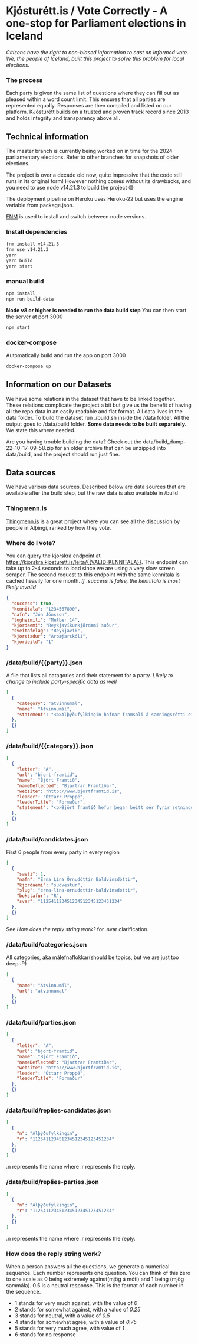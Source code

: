 # Kjósturétt.is / Vote Correctly - A one-stop for Parliament elections in Iceland

_Citizens have the right to non-biased information to cast an informed vote. We, the people of Iceland, built this project to solve this problem for local elections._

### The process

Each party is given the same list of questions where they can fill out as pleased within a word count limit. This ensures that all parties are represented equally. Responses are then compiled and listed on our platform. KJósturétt builds on a trusted and proven track record since 2013 and holds integrity and transparency above all.

## Technical information

The master branch is currently being worked on in time for the 2024 parliamentary elections. Refer to other branches for snapshots of older elections.

The project is over a decade old now, quite impressive that the code still runs in its original form! However nothing comes without its drawbacks, and you need to use node v14.21.3 to build the project 😅

The deployment pipeline on Heroku uses Heroku-22 but uses the engine variable from package.json.

[FNM](https://github.com/Schniz/fnm) is used to install and switch between node versions.

### Install dependencies

```bash
fnm install v14.21.3
fnm use v14.21.3
yarn
yarn build
yarn start
```

### manual build

```bash
npm install
npm run build-data
```

**Node v8 or higher is needed to run the data build step**
You can then start the server at port 3000

```bash
npm start
```

### docker-compose

Automatically build and run the app on port 3000

```bash
docker-compose up
```

## Information on our Datasets

We have some relations in the dataset that have to be linked together. These relations complicate the project a bit but give us the benefit of having all the repo data in an easily readable and flat format. All data lives in the data folder. To build the dataset run ./build.sh inside the /data folder. All the output goes to /data/build folder. **Some data needs to be built separately.** We state this where needed.

Are you having trouble building the data? Check out the data/build_dump-22-10-17-09-58.zip for an older archive that can be unzipped into data/build, and the project should run just fine.

## Data sources

We have various data sources. Described below are data sources that are available after the build step, but the raw data is also available in /build

### Thingmenn.is

[Thingmenn.is](http://thingmenn.is) is a great project where you can see all the discussion by people in Alþingi, ranked by how they vote.

### Where do I vote?

You can query the kjorskra endpoint at https://kjorskra.kjosturett.is/leita/{{VALID-KENNITALA}}. This endpoint can take up to 2-4 seconds to load since we are using a very slow screen scraper. The second request to this endpoint with the same kennitala is cached heavily for one month. _If .success is false, the kennitala is most likely invalid_

```json
{
  "success": true,
  "kennitala": "1234567890",
  "nafn": "Jón Jónsson",
  "logheimili": "Melbær 14",
  "kjordaemi": "Reykjavíkurkjördæmi suður",
  "sveitafelag": "Reykjavík",
  "kjorstadur": "Árbæjarskóli",
  "kjordeild": "1"
}
```

### /data/build/{{party}}.json

A file that lists all catagories and their statement for a party. _Likely to change to include party-specific data as well_

```json
[
  {
    "category": "atvinnumal",
    "name": "Atvinnumál",
    "statement": "<p>Alþýðufylkingin hafnar framsali á samningsrétti einstakra verkalýðsfélaga...</p>\n"
  },
  {}
]
```

### /data/build/{{category}}.json

```json
[
  {
    "letter": "A",
    "url": "bjort-framtid",
    "name": "Björt Framtíð",
    "nameDeflected": "Bjartrar Framtíðar",
    "website": "http://www.bjortframtid.is",
    "leader": "Óttarr Proppé",
    "leaderTitle": "Formaður",
    "statement": "<p>Björt framtíð hefur þegar beitt sér fyrir setningu fjárfestingaáætlunar...</p>"
  },
  {}
]
```

### /data/build/candidates.json

First 6 people from every party in every region

```json
[
  {
    "saeti": 1,
    "nafn": "Erna Lína Örnudóttir Baldvinsdóttir",
    "kjordaemi": "sudvestur",
    "slug": "erna-lina-ornudottir-baldvinsdottir",
    "bokstafur": "R",
    "svar": "112541123451234512345123451234"
  },
  {}
]
```

See _How does the reply string work?_ for .svar clarification.

### /data/build/categories.json

All categories, aka málefnaflokkar(should be topics, but we are just too deep :P)

```json
[
  {
    "name": "Atvinnumál",
    "url": "atvinnumal"
  },
  {}
]
```

### /data/build/parties.json

```json
[
  {
    "letter": "A",
    "url": "bjort-framtid",
    "name": "Björt Framtíð",
    "nameDeflected": "Bjartrar Framtíðar",
    "website": "http://www.bjortframtid.is",
    "leader": "Óttarr Proppé",
    "leaderTitle": "Formaður"
  },
  {}
]
```

### /data/build/replies-candidates.json

```json
[
  {
    "n": "Alþýðufylkingin",
    "r": "112541123451234512345123451234"
  },
  {}
]
```

.n represents the name where .r represents the reply.

### /data/build/replies-parties.json

```json
[
  {
    "n": "Alþýðufylkingin",
    "r": "112541123451234512345123451234"
  },
  {}
]
```

.n represents the name where .r represents the reply.

### How does the reply string work?

When a person answers all the questions, we generate a numerical sequence. Each number represents one question. You can think of this zero to one scale as 0 being extremely against(mjög á móti) and 1 being (mjög sammála). 0.5 is a neutral response. This is the format of each number in the sequence.

- 1 stands for very much against, with the value of _0_
- 2 stands for somewhat against, with a value of _0.25_
- 3 stands for neutral, with a value of _0.5_
- 4 stands for somewhat agree, with a value of _0.75_
- 5 stands for very much agree, with value of _1_
- 6 stands for no response
